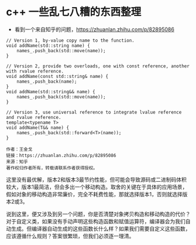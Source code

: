 # c++ 一些乱七八糟的东西整理


* 看到一个来自知乎的问题，https://zhuanlan.zhihu.com/p/82895086

```
// Version 1, by-value copy name to the function.
void addName(std::string name) {
    names_.push_back(std::move(name));
}
 
// Version 2, provide two overloads, one with const reference, another with rvalue reference.
void addName(const std::string& name) {
    names_.push_back(name);
}
void addName(std::string&& name) {
    names_.push_back(std::move(name));
}
 
// Version 3, use universal reference to integrate lvalue reference and rvalue reference.
template<typename T>
void addName(T&& name) {
    names_.push_back(std::forward<T>(name));
}

作者：王金戈
链接：https://zhuanlan.zhihu.com/p/82895086
来源：知乎
著作权归作者所有，转载请联系作者获得授权。
```

这里没有最优解，版本2和版本3最节约性能，但可能会导致源码或二进制码体积较大，版本1最简洁，但会多出一个移动构造。取舍的关键在于具体的应用场景，假如对象的移动构造非常廉价，完全不耗费性能，那就选择版本1，否则就选择版本2或3。

说到这里，便又涉及到另一个问题，你是否清楚对象拷贝构造和移动构造的代价？对于自定义类，如果没有手动声明这些构造函数和赋值运算符，编译器会为我们自动生成。但编译器自动生成的这些函数长什么样？如果我们需要自定义这些函数，应该遵循什么规则？答案很繁琐，但我们必须逐一理清。